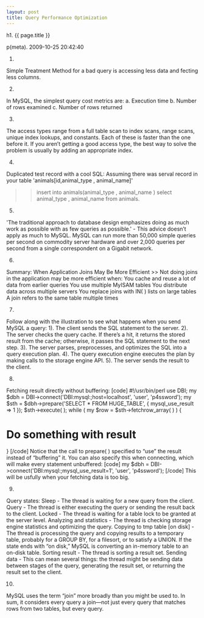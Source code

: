 ```yaml
---
layout: post
title: Query Performance Optimization
---
```


h1. {{ page.title }} 

p(meta). 2009-10-25 20:42:40

1.
Simple Treatment Method for a bad query is accessing less data and fecting less columns.

2.
In MySQL, the simplest query cost metrics are:
a. Execution time
b. Number of rows examined
c. Number of rows returned

3.
The access types range from a full table scan to index scans, range scans, unique index lookups, and constants. Each of these is faster than the one before it. If you aren’t getting a good access type, the best way to solve the problem is usually by adding an appropriate index.

4.
Duplicated test record with a cool SQL:
Assuming there was serval record in your table 'animals[id,animal_type , animal_name]'
>>insert into animals(animal_type , animal_name ) select animal_type , animal_name from animals.

5.
'The traditional approach to database design emphasizes doing as much work as possible with as few queries as possible.' - This advice doesn’t apply as much to MySQL. MySQL can run more than 50,000 simple queries per second on commodity server hardware and over 2,000 queries per second from a single correspondent on a Gigabit network.

6.
Summary: When Application Joins May Be More Efficient >>
Not doing joins in the application may be more efficient when:
You cache and reuse a lot of data from earlier queries
You use multiple MyISAM tables
You distribute data across multiple servers
You replace joins with IN( ) lists on large tables
A join refers to the same table multiple times

7.
Follow along with the illustration to see what happens when you send MySQL a query:
1). The client sends the SQL statement to the server.
2). The server checks the query cache. If there’s a hit, it returns the stored result from the cache; otherwise, it passes the SQL statement to the next step.
3). The server parses, preprocesses, and optimizes the SQL into a query execution plan.
4). The query execution engine executes the plan by making calls to the storage engine API.
5). The server sends the result to the client.

8.
Fetching result directly without buffering:
[code]
#!/usr/bin/perl
use DBI;
my $dbh = DBI->connect('DBI:mysql:;host=localhost', 'user', 'p4ssword');
my $sth = $dbh->prepare('SELECT * FROM HUGE_TABLE', { mysql_use_result => 1 });
$sth->execute( );
while ( my $row = $sth->fetchrow_array( ) ) {
# Do something with result
}
[/code]
Notice that the call to prepare( ) specified to “use” the result instead of “buffering” it. You can also specify this when connecting, which will make every statement unbuffered:
[code]
my $dbh = DBI->connect('DBI:mysql:;mysql_use_result=1', 'user', 'p4ssword');
[/code]
This will be usfully when your fetching data is too big.

9.
Query states:
Sleep -
	The thread is waiting for a new query from the client.
Query -
	The thread is either executing the query or sending the result back to the client.
Locked -
	The thread is waiting for a table lock to be granted at the server level.
Analyzing and statistics -
	The thread is checking storage engine statistics and optimizing the query.
Copying to tmp table [on disk] -
	The thread is processing the query and copying results to a temporary table, probably for a GROUP BY, for a filesort, or to satisfy a UNION. If the state ends with “on disk,” MySQL is converting an in-memory table to an on-disk table.
Sorting result -
	The thread is sorting a result set.
Sending data -
	This can mean several things: the thread might be sending data between stages of the query, generating the result set, or returning the result set to the client.

10.
MySQL uses the term “join” more broadly than you might be used to. In sum, it considers every query a join—not just every query that matches rows from two tables, but every query.
